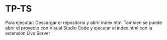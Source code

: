# TP-TS
Para ejecutar:
Descargar el repositorio y abrir index.html
Tambien se puede abrir el proyecto con Visual Studio Code y ejecutar el index.html con la extension Live Server
